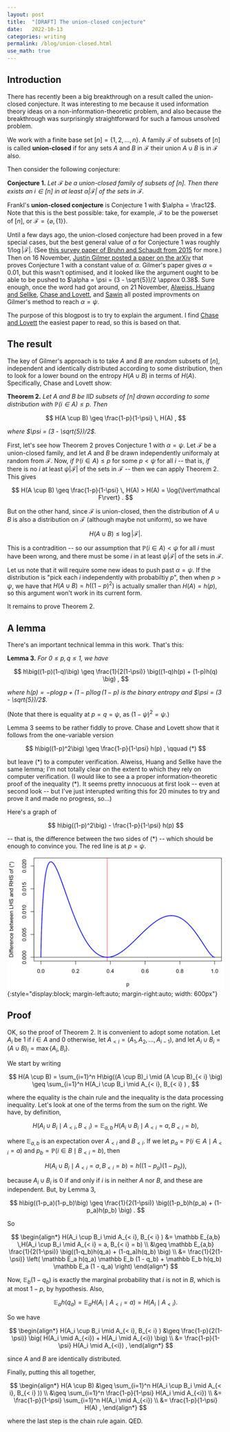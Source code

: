```yaml
---
layout: post
title:  "[DRAFT] The union-closed conjecture"
date:   2022-10-13
categories: writing
permalink: /blog/union-closed.html
use_math: true
---
```


## Introduction

There has recently been a big breakthrough on a result called the union-closed conjecture. It was interesting to me because it used information theory ideas on a non-information-theoretic problem, and also because the breakthrough was surprisingly straightforward for such a famous unsolved problem.

We work with a finite base set $[n] = \lbrace 1,2,\dots, n\rbrace$. A family $\mathcal F$ of subsets of $[n]$ is called **union-closed** if for any sets $A$ and $B$ in $\mathcal F$ their union $A \cup B$ is in $\mathcal F$ also.

Then consider the following conjecture:

**Conjecture 1.** *Let $\mathcal F$ be a union-closed family of subsets of $[n]$. Then there exists an $i \in [n]$ in at least $\alpha \lvert\mathcal F\rvert$ of the sets in $\mathcal F$.*

Frankl's **union-closed conjecture** is Conjecture 1 with $\alpha = \frac12$. Note that this is the best possible: take, for example, $\mathcal F$ to be the powerset of $[n]$, or $\mathcal F = \lbrace\varnothing, \lbrace 1 \rbrace \rbrace$.

Until a few days ago, the union-closed conjecture had been proved in a few special cases, but the best general value of $\alpha$ for Conjecture 1 was roughly $1/\log{\lvert\mathcal F\rvert}$. (See [this survey paper of Bruhn and Schaudt from 2015](https://doi.org/10.1007/s00373-014-1515-0) for more.) Then on 16 November, [Justin Gilmer posted a paper on the arXiv](https://arxiv.org/abs/2211.09055) that proves Conjecture 1 with a constant value of $\alpha$. Gilmer's paper gives $\alpha = 0.01$, but this wasn't optimised, and it looked like the argument ought to be able to be pushed to $\alpha = \psi = (3 - \sqrt{5})/2 \approx 0.38$. Sure enough, once the word had got around, on 21 November, [Alweiss, Huang and Sellke](https://arxiv.org/abs/2211.11731), [Chase and Lovett](https://arxiv.org/abs/2211.11689), and [Sawin](https://arxiv.org/abs/2211.11504) all posted improvments on Gilmer's method to reach $\alpha = \psi$.

The purpose of this blogpost is to try to explain the argument. I find [Chase and Lovett](https://arxiv.org/abs/2211.11689) the easiest paper to read, so this is based on that.

## The result

The key of Gilmer's approach is to take $A$ and $B$ are *random* subsets of $[n]$, independent and identically distributed according to some distribution, then to look for a lower bound on the entropy $H(A \cup B)$ in terms of $H(A)$. Specifically, Chase and Lovett show:

**Theorem 2.** *Let $A$ and $B$ be IID subsets of $[n]$ drawn according to some distribution with $\mathbb P(i \in A) \leq p$. Then*

$$ H(A \cup B) \geq \frac{1-p}{1-\psi} \, H(A) , $$

*where $\psi = (3 - \sqrt{5})/2$.*

First, let's see how Theorem 2 proves Conjecture 1 with $\alpha = \psi$. Let $\mathcal F$ be a union-closed family, and let $A$ and $B$ be drawn independently uniformaly at random from $\mathcal F$. Now, *if* $\mathbb P(i \in A) \leq p$ for some $p < \psi$ for all $i$ -- that is, *if* there is no $i$ at least $\psi \lvert\mathcal F\rvert$ of the sets in $\mathcal F$ -- then we can apply Theorem 2. This gives

$$ H(A \cup B) \geq \frac{1-p}{1-\psi} \, H(A) > H(A) = \log{\lvert\mathcal F\rvert} . $$

But on the other hand, since $\mathcal F$ is union-closed, then the distribution of $A \cup B$ is also a distribution on $\mathcal F$ (although maybe not uniform), so we have

$$ H(A \cup B) \leq \log{\lvert\mathcal F\rvert} . $$

This is a contradition -- so our assumption that $\mathbb P(i \in A) < \psi$ for all $i$ must have been wrong, and there must be some $i$ in at least $\psi\lvert\mathcal F\rvert$ of the sets in $\mathcal F$.

Let us note that it will require some new ideas to push past $\alpha = \psi$. If the distribution is "pick each $i$ independently with probabiltiy $p$", then when $p > \psi$, we have that $H(A \cup B) = h\big((1-p)^2\big)$ is actually smaller than $H(A) = h(p)$, so this argument won't work in its current form.

It remains to prove Theorem 2.

## A lemma

There's an important technical lemma in this work. That's this:

**Lemma 3.** *For $0\leq p,q \leq 1$, we have*

$$ h\big((1-p)(1-q)\big) \geq \frac{1}{2(1-\psi)} \big((1-q)h(p) + (1-p)h(q) \big) , $$

*where $h(p) = -p\log p + (1-p)\log(1-p)$ is the binary entropy and $\psi = (3 - \sqrt{5})/2$.*

(Note that there is equality at $p = q = \psi$, as $(1-\psi)^2 = \psi$.)

Lemma 3 seems to be rather fiddly to prove. Chase and Lovett show that it follows from the one-variable version

$$ h\big((1-p)^2\big) \geq \frac{1-p}{1-\psi} h(p) , \qquad (*) $$

but leave $(\ast)$ to a computer verification. Alweiss, Huang and Sellke have the same lemma; I'm not totally clear on the extent to which they rely on computer verification. (I would like to see a a proper information-theoretic proof of the inequality $(\ast)$. It seems pretty innocuous at first look -- even at second look -- but I've just interupted writing this for 20 minutes to try and prove it and made no progress, so...)

Here's a graph of

$$ h\big((1-p)^2\big) - \frac{1-p}{1-\psi} h(p) $$

-- that is, the difference between the two sides of $(\ast)$ -- which should be enough to convince you. The red line is at $p = \psi$.

![](../assets/img/entropy.png){:style="display:block; margin-left:auto; margin-right:auto; width: 600px"}

## Proof

OK, so the proof of Theorem 2. 
It is convenient to adopt some notation. Let $A_i$ be 1 if $i \in A$ and 0 otherwise, let $A_{< i} = (A_1, A_2, \dots, A_{i-1})$, and let $A_i \cup B_i = (A\cup B)_i = \max\lbrace A_i, B_i\rbrace$.

We start by writing

$$ H(A \cup B) = \sum_{i=1}^n H\big((A \cup B)_i \mid (A \cup B)_{< i} \big) \geq \sum_{i=1}^n H(A_i \cup B_i \mid A_{< i}, B_{< i} ) , $$

where the equality is the chain rule and the inequality is the data processing inequality. Let's look at one of the terms from the sum on the right. We have, by definition,

$$ H(A_i \cup B_i \mid A_{< i}, B_{< i} ) = \mathbb E_{a,b}\, H(A_i \cup B_i \mid A_{< i} = a, B_{< i} = b) , $$

where $\mathbb E_{a,b}$ is an expectation over $A_{<i}$ and $B_{<i}$. If we let $p_a = \mathbb P(i \in A \mid A_{<i} = a)$ and $p_b = \mathbb P(i \in B \mid B_{<i} = b)$, then

$$ H(A_i \cup B_i \mid A_{< i} = a, B_{< i} = b) = h\big((1-p_a)(1-p_b)\big) , $$

because $A_i \cup B_i$ is 0 if and only if $i$ is in neither $A$ nor $B$, and these are independent. But, by Lemma 3,

$$ h\big((1-p_a)(1-p_b)\big) \geq \frac{1}{2(1-\psi)} \big((1-p_b)h(p_a) + (1-p_a)h(p_b) \big) . $$

So

$$ \begin{align*}
H(A_i \cup B_i \mid A_{< i}, B_{< i} )
&= \mathbb E_{a,b} \,H(A_i \cup B_i \mid A_{< i} = a, B_{< i} = b) \\
&\geq \mathbb E_{a,b} \frac{1}{2(1-\psi)} \big((1-q_b)h(q_a) + (1-q_a)h(q_b) \big) \\
&= \frac{1}{2(1-\psi)} \left( \mathbb E_a h(q_a) \mathbb E_b (1 - q_b) +  \mathbb E_b h(q_b) \mathbb E_a (1 - q_a) \right) \end{align*} $$

Now, $\mathbb E_b (1 - q_b)$ is exactly the marginal probability that $i$ is not in $B$, which is at most $1-p$, by hypothesis. Also, 

$$ \mathbb E_a h(q_a) = \mathbb E_a H(A_i \mid A_{<i} = a) = H(A_i \mid A_{<i}) . $$

So we have

$$ \begin{align*}
H(A_i \cup B_i \mid A_{< i}, B_{< i} )
&\geq \frac{1-p}{2(1-\psi)} \big( H(A_i \mid A_{<i}) + H(A_i \mid A_{<i}) \big) \\
&= \frac{1-p}{1-\psi} H(A_i \mid A_{<i}) , \end{align*} $$

since $A$ and $B$ are identically distributed.

Finally, putting this all together,

$$ \begin{align*}
H(A \cup B) &\geq \sum_{i=1}^n H(A_i \cup B_i \mid A_{< i}, B_{< i} )) \\
&\geq \sum_{i=1}^n \frac{1-p}{1-\psi}  H(A_i \mid A_{<i}) \\
&= \frac{1-p}{1-\psi}  \sum_{i=1}^n  H(A_i \mid A_{<i}) \\
&= \frac{1-p}{1-\psi} H(A) , \end{align*} $$

where the last step is the chain rule again. QED.

